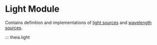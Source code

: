# Light Module

Contains definition and implementations of
[light sources](../pipeline/components.md#light-source) and
[wavelength sources](../pipeline/components.md#wavelength-source).

::: theia.light
